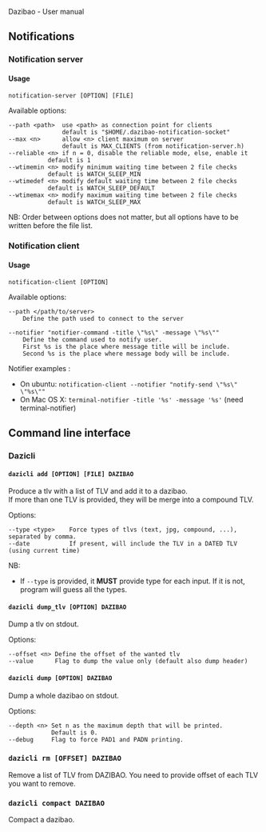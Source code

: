 Dazibao - User manual

## Notifications

### Notification server

#### Usage
```
notification-server [OPTION] [FILE]
```
Available options:
```
--path <path>  use <path> as connection point for clients
       	       default is "$HOME/.dazibao-notification-socket"
--max <n>      allow <n> client maximum on server
      	       default is MAX_CLIENTS (from notification-server.h)
--reliable <n> if n = 0, disable the reliable mode, else, enable it
	       default is 1
--wtimemin <n> modify minimum waiting time between 2 file checks
	       default is WATCH_SLEEP_MIN
--wtimedef <n> modify default waiting time between 2 file checks
	       default is WATCH_SLEEP_DEFAULT
--wtimemax <n> modify maximum waiting time between 2 file checks
	       default is WATCH_SLEEP_MAX
```
NB: Order between options does not matter, but all options have to be written before the file list.

### Notification client

#### Usage
```
notification-client [OPTION]
```
Available options:
```
--path </path/to/server>
    Define the path used to connect to the server

--notifier "notifier-command -title \"%s\" -message \"%s\""
    Define the command used to notify user.
    First %s is the place where message title will be include.
    Second %s is the place where message body will be include.
```
Notifier examples :
* On ubuntu: `notification-client --notifier "notify-send \"%s\" \"%s\""`
* On Mac OS X: `terminal-notifier -title '%s' -message '%s'` (need terminal-notifier)

## Command line interface

### Dazicli

#### `dazicli add [OPTION] [FILE] DAZIBAO`

Produce a tlv with a list of TLV and add it to a dazibao.  
If more than one TLV is provided, they will be merge into a compound TLV.

Options:

```
--type <type>    Force types of tlvs (text, jpg, compound, ...), separated by comma.
--date           If present, will include the TLV in a DATED TLV (using current time)
```

NB:
* If `--type` is provided, it **MUST** provide type for each input.
  If it is not, program will guess all the types.

#### `dazicli dump_tlv [OPTION] DAZIBAO`

Dump a tlv on stdout.

Options:
```
--offset <n> Define the offset of the wanted tlv
--value      Flag to dump the value only (default also dump header)
```

#### `dazicli dump [OPTION] DAZIBAO`

Dump a whole dazibao on stdout.

Options:
```
--depth <n> Set n as the maximum depth that will be printed.
            Default is 0.
--debug     Flag to force PAD1 and PADN printing.
```

### `dazicli rm [OFFSET] DAZIBAO`

Remove a list of TLV from DAZIBAO.
You need to provide offset of each TLV you want to remove.

### `dazicli compact DAZIBAO`

Compact a dazibao.
